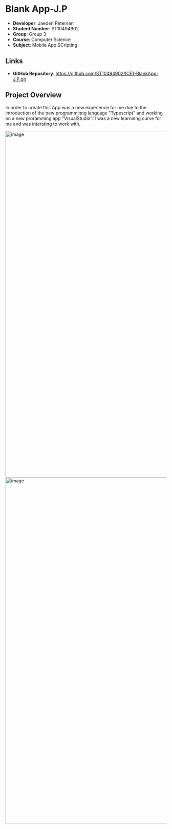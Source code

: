 # Blank App-J.P
- **Developer**: Jaeden Petersen
- **Student Number**: ST10494902
- **Group**: Group 3
- **Course**: Computer Science
- **Subject**: Mobile App SCripting

## Links
- **GitHub Repository**: https://github.com/ST10494902/ICE1-BlankApp-J.P.git

## Project Overview

In order to create this App was a new experience for me due to the introduction of the new programminng language "Typescript" and working on a new proramming app "VisualStudio".It was a new learninng curve for me and was intersting to work with.


<img width="1920" height="1080" alt="image" src="https://github.com/user-attachments/assets/8c6b4c94-3cdc-4da7-abce-1780a2ce037d" />


<img width="1920" height="1080" alt="image" src="https://github.com/user-attachments/assets/4756b5b1-1dcd-4e53-8a30-9561dc85a6a4" />
